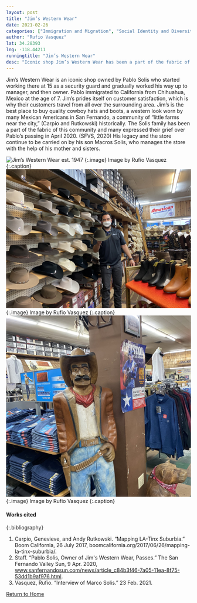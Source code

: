 ```yaml
---
layout: post
title: "Jim’s Western Wear"
date: 2021-02-26
categories: ["Immigration and Migration", "Social Identity and Diversity"]
author: "Rufio Vasquez"
lat: 34.28393
lng: -118.44211
runningtitle: "Jim’s Western Wear"
desc: "Iconic shop Jim’s Western Wear has been a part of the fabric of San Fernando for over 60 years."
---
```

Jim’s Western Wear is an iconic shop owned by Pablo Solis who started working there at 15 as a security guard and gradually worked his way up to manager, and then owner. Pablo immigrated to California from Chihuahua, Mexico at the age of 7. Jim’s prides itself on customer satisfaction, which is why their customers travel from all over the surrounding area. Jim’s is the best place to buy quality cowboy hats and boots, a western look worn by many Mexican Americans in San Fernando, a community of “little farms near the city,” (Carpio and Rutkowski) historically. The Solis family has been a part of the fabric of this community and many expressed their grief over Pablo’s passing in April 2020. (SFVS, 2020) His legacy and the store continue to be carried on by his son Macros Solis, who manages the store with the help of his mother and sisters.

![Jim’s Western Wear est. 1947](images/JimsWesternWear_Pin4_Image1.jpg)
   {:.image} 
Image by Rufio Vasquez 
   {:.caption} 
![Marcos Solis son of Pablo Solis](images/JimsWesternWear_Pin4_Image2.jpg)
   {:.image} 
Image by Rufio Vasquez
   {:.caption} 
![Wood carved vaquero inside Jim’s Western Wear](images/JimsWesternWear_Pin4_Image3.jpg)
   {:.image} 
Image by Rufio Vasquez
   {:.caption} 


#### Works cited

{:.bibliography}
1. Carpio, Genevieve, and Andy Rutkowski. “Mapping LA-Tinx Suburbia.” Boom California, 26 July 2017, boomcalifornia.org/2017/06/26/mapping-la-tinx-suburbia/. 
2. Staff. “Pablo Solis, Owner of Jim's Western Wear, Passes.” The San Fernando Valley Sun, 9 Apr. 2020, www.sanfernandosun.com/news/article_c84b3f46-7a05-11ea-8f75-53dd1b9af976.html. 
3. Vasquez, Rufio. “Interview of Marco Solis.” 23 Feb. 2021. 

[Return to Home](https://uclachicanxstudies.github.io/BarrioSuburbanisms/)
